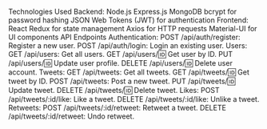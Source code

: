 Technologies Used
Backend:
Node.js
Express.js
MongoDB
bcrypt for password hashing
JSON Web Tokens (JWT) for authentication
Frontend:
React
Redux for state management
Axios for HTTP requests
Material-UI for UI components
API Endpoints
Authentication:
POST /api/auth/register: Register a new user.
POST /api/auth/login: Login an existing user.
Users:
GET /api/users: Get all users.
GET /api/users/:id: Get user by ID.
PUT /api/users/:id: Update user profile.
DELETE /api/users/:id: Delete user account.
Tweets:
GET /api/tweets: Get all tweets.
GET /api/tweets/:id: Get tweet by ID.
POST /api/tweets: Post a new tweet.
PUT /api/tweets/:id: Update tweet.
DELETE /api/tweets/:id: Delete tweet.
Likes:
POST /api/tweets/:id/like: Like a tweet.
DELETE /api/tweets/:id/like: Unlike a tweet.
Retweets:
POST /api/tweets/:id/retweet: Retweet a tweet.
DELETE /api/tweets/:id/retweet: Undo retweet.
